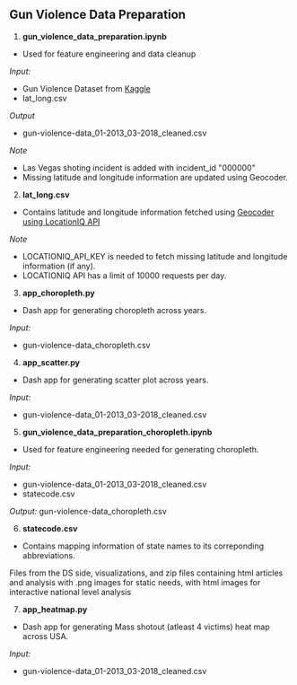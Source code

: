 ## Gun Violence Data Preparation

1. **gun_violence_data_preparation.ipynb**

* Used for feature engineering and data cleanup

_Input:_
* Gun Violence Dataset from [Kaggle](https://www.kaggle.com/jameslko/gun-violence-data) 
* lat_long.csv 

_Output_
* gun-violence-data_01-2013_03-2018_cleaned.csv

_Note_
* Las Vegas shoting incident is added with incident_id "000000"
* Missing latitude and longitude information are updated using Geocoder.

2. **lat_long.csv**

* Contains latitude and longitude information fetched using [Geocoder using LocationIQ API](https://geocoder.readthedocs.io/providers/LocationIQ.html)

_Note_
* LOCATIONIQ_API_KEY is needed to fetch missing latitude and longitude information (if any). 
* LOCATIONIQ API has a limit of 10000 requests per day.

3. **app_choropleth.py**

* Dash app for generating choropleth across years.

_Input:_
* gun-violence-data_choropleth.csv

4. **app_scatter.py**

* Dash app for generating scatter plot across years.

_Input:_
* gun-violence-data_01-2013_03-2018_cleaned.csv

5. **gun_violence_data_preparation_choropleth.ipynb**

* Used for feature engineering needed for generating choropleth.

_Input:_
* gun-violence-data_01-2013_03-2018_cleaned.csv
* statecode.csv

_Output:_
gun-violence-data_choropleth.csv

6. **statecode.csv**

* Contains mapping information of state names to its correponding abbreviations.

Files from the DS side, visualizations, and zip files containing html articles and analysis with .png images
for static needs, with html images for interactive national level analysis

7. **app_heatmap.py**

* Dash app for generating Mass shotout (atleast 4 victims) heat map across USA.

_Input:_
* gun-violence-data_01-2013_03-2018_cleaned.csv
